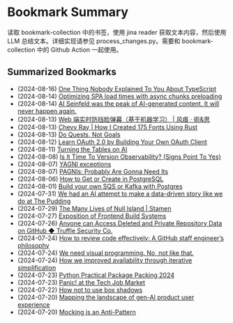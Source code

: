# Bookmark Summary 
读取 bookmark-collection 中的书签，使用 jina reader 获取文本内容，然后使用 LLM 总结文本。详细实现请参见 process_changes.py。需要和 bookmark-collection 中的 Github Action 一起使用。
    
## Summarized Bookmarks
- (2024-08-16) [One Thing Nobody Explained To You About TypeScript](202408/2024-08-16-one-thing-nobody-explained-to-you-about-typescript.md)
- (2024-08-14) [Optimizing SPA load times with async chunks preloading](202408/2024-08-16-optimizing-spa-load-times-with-async-chunks-preloading.md)
- (2024-08-14) [AI Seinfeld was the peak of AI-generated content. It will never happen again.](202408/2024-08-16-ai-seinfeld-was-the-peak-of-ai-generated-content.-it-will-never-happen-again..md)
- (2024-08-13) [Web 端实时防挡脸弹幕（基于机器学习） | 风痕 · 術&思](202408/2024-08-16-web-端实时防挡脸弹幕（基于机器学习）-|-风痕-·-術&思.md)
- (2024-08-13) [Chevy Ray | How I Created 175 Fonts Using Rust](202408/2024-08-16-chevy-ray-|-how-i-created-175-fonts-using-rust.md)
- (2024-08-13) [Do Quests, Not Goals](202408/2024-08-16-do-quests,-not-goals.md)
- (2024-08-12) [Learn OAuth 2.0 by Building Your Own OAuth Client](202408/2024-08-16-learn-oauth-2.0-by-building-your-own-oauth-client.md)
- (2024-08-11) [Turning the Tables on AI](202408/2024-08-16-turning-the-tables-on-ai.md)
- (2024-08-08) [Is It Time To Version Observability? (Signs Point To Yes)](202408/2024-08-16-is-it-time-to-version-observability?-(signs-point-to-yes).md)
- (2024-08-07) [YAGNI exceptions](202408/2024-08-16-yagni-exceptions.md)
- (2024-08-07) [PAGNIs: Probably Are Gonna Need Its](202408/2024-08-16-pagnis:-probably-are-gonna-need-its.md)
- (2024-08-06) [How to Get or Create in PostgreSQL](202408/2024-08-16-how-to-get-or-create-in-postgresql.md)
- (2024-08-01) [Build your own SQS or Kafka with Postgres](202408/2024-08-16-build-your-own-sqs-or-kafka-with-postgres.md)
- (2024-07-31) [We had an AI attempt to make a data-driven story like we do at The Pudding](202408/2024-08-16-we-had-an-ai-attempt-to-make-a-data-driven-story-like-we-do-at-the-pudding.md)
- (2024-07-29) [The Many Lives of Null Island | Stamen](202408/2024-08-16-the-many-lives-of-null-island-|-stamen.md)
- (2024-07-27) [Exposition of Frontend Build Systems](202408/2024-08-16-exposition-of-frontend-build-systems.md)
- (2024-07-26) [Anyone can Access Deleted and Private Repository Data on GitHub ◆ Truffle Security Co.](202408/2024-08-16-anyone-can-access-deleted-and-private-repository-data-on-github-◆-truffle-security-co..md)
- (2024-07-24) [How to review code effectively: A GitHub staff engineer’s philosophy](202408/2024-08-16-how-to-review-code-effectively:-a-github-staff-engineer’s-philosophy.md)
- (2024-07-24) [We need visual programming. No, not like that.](202408/2024-08-16-we-need-visual-programming.-no,-not-like-that..md)
- (2024-07-24) [How we improved availability through iterative simplification](202408/2024-08-16-how-we-improved-availability-through-iterative-simplification.md)
- (2024-07-23) [Python Practical Package Packing 2024](202408/2024-08-16-python-practical-package-packing-2024.md)
- (2024-07-23) [Panic! at the Tech Job Market](202408/2024-08-16-panic!-at-the-tech-job-market.md)
- (2024-07-22) [How not to use box shadows](202408/2024-08-16-how-not-to-use-box-shadows.md)
- (2024-07-20) [Mapping the landscape of gen-AI product user experience](202408/2024-08-16-mapping-the-landscape-of-gen-ai-product-user-experience.md)
- (2024-07-20) [Mocking is an Anti-Pattern](202408/2024-08-16-mocking-is-an-anti-pattern.md)
